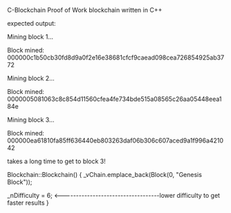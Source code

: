 C-Blockchain
Proof of Work blockchain written in C++

expected output:

Mining block 1...

Block mined: 000000c1b50cb30fd8d9a0f2e16e38681cfcf9caead098cea726854925ab3772

Mining block 2...

Block mined: 0000005081063c8c854d11560cfea4fe734bde515a08565c26aa05448eea184e

Mining block 3...

Block mined: 000000ea61810fa85ff636440eb803263daf06b306c607aced9a1f996a421042

takes a long time to get to block 3!

Blockchain::Blockchain() { _vChain.emplace_back(Block(0, "Genesis Block"));

_nDifficulty = 6; <-----------------------------------lower difficulty to get faster results
}
